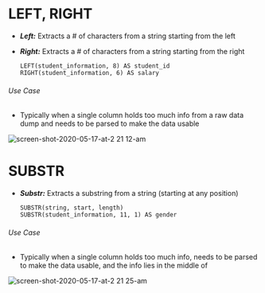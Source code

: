 # LEFT, RIGHT
- ***Left:*** Extracts a # of characters from a string starting from the left
- ***Right:*** Extracts a # of characters from a string starting from the right

      LEFT(student_information, 8) AS student_id
      RIGHT(student_information, 6) AS salary

###### Use Case
- Typically when a single column holds too much info from a raw data dump and needs to be parsed to make the data usable    
    
 ![screen-shot-2020-05-17-at-2 21 12-am](https://user-images.githubusercontent.com/76912120/216805570-482ac87b-5a80-4870-9f84-1d6231cd2e1b.png)
# SUBSTR
 - ***Substr:*** Extracts a substring from a string (starting at any position)
    
       SUBSTR(string, start, length)
       SUBSTR(student_information, 11, 1) AS gender

###### Use Case
- Typically when a single column holds too much info, needs to be parsed to make the data usable, and the info lies in the middle of 

![screen-shot-2020-05-17-at-2 21 25-am](https://user-images.githubusercontent.com/76912120/216805572-492185bd-fec1-435b-90e6-ff5f37d6746e.png)
